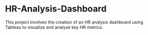 # HR-Analysis-Dashboard
This project involves the creation of an HR analysis dashboard using Tableau to visualize and analyse key HR metrics. 
